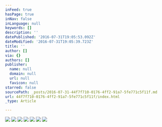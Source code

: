 ```yaml
---
inFeed: true
hasPage: true
inNav: false
inLanguage: null
keywords: []
description: ''
datePublished: '2016-07-31T19:05:53.092Z'
dateModified: '2016-07-31T19:05:39.723Z'
title: ''
author: []
via: {}
authors: []
publisher:
  name: null
  domain: null
  url: null
  favicon: null
starred: false
sourcePath: _posts/2016-07-31-44f7f710-0176-4ff2-91a7-5fe771c5f11f.md
url: 44f7f710-0176-4ff2-91a7-5fe771c5f11f/index.html
_type: Article

---
```

![](https://the-grid-user-content.s3-us-west-2.amazonaws.com/e727595c-490b-440e-b9b1-44708f8997a5.png)
![](https://the-grid-user-content.s3-us-west-2.amazonaws.com/8c3b6af0-2e6b-4c59-a5ca-0a3daee8f976.png)
![](https://the-grid-user-content.s3-us-west-2.amazonaws.com/4c63740a-4106-463f-8291-e8befd6b24dc.png)
![](https://the-grid-user-content.s3-us-west-2.amazonaws.com/f6dbb973-5fdf-477c-8fec-54690ce8ea3c.png)
![](https://the-grid-user-content.s3-us-west-2.amazonaws.com/a5e78d7b-0b91-4c03-864c-0127e66cea9d.png)
![](https://the-grid-user-content.s3-us-west-2.amazonaws.com/dc9ea804-5f19-4df3-bd0c-668c1ec54224.png)
![](https://the-grid-user-content.s3-us-west-2.amazonaws.com/65fc96e4-f198-4b28-aa66-0622c414962a.png)